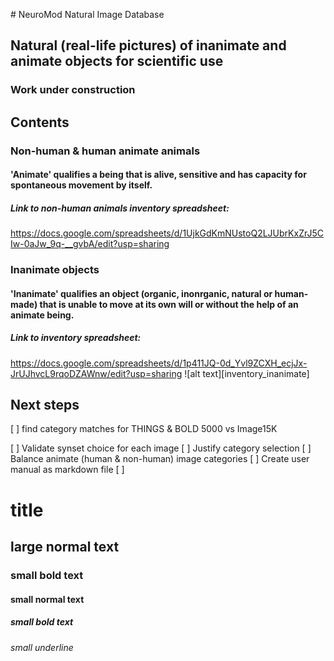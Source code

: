 ﻿﻿﻿﻿﻿# NeuroMod Natural Image Database
## Natural (real-life pictures) of inanimate and animate objects for scientific use
### Work under construction

## Contents
### Non-human & human animate animals
#### 'Animate' qualifies a being that is alive, sensitive and has capacity for spontaneous movement by itself.
##### Link to non-human animals inventory spreadsheet:

https://docs.google.com/spreadsheets/d/1UjkGdKmNUstoQ2LJUbrKxZrJ5CIw-0aJw_9q-__gvbA/edit?usp=sharing

### Inanimate objects
#### 'Inanimate' qualifies an object (organic, inonrganic, natural or human-made) that is unable to move at its own will or without the help of an animate being.
####
##### Link to inventory spreadsheet: 

https://docs.google.com/spreadsheets/d/1p411JQ-0d_Yvl9ZCXH_ecjJx-JrUJhvcL9rqoDZAWnw/edit?usp=sharing
![alt text][inventory_inanimate]

[inventory_inanimate_example]:https://github.com/FrancoisNadeau/ImageTask/blob/master/inventory_inanimate_example.jpg




## Next steps
[ ] find category matches for THINGS & BOLD 5000 vs Image15K


[ ] Validate synset choice for each image
[ ] Justify category selection
[ ] Balance animate (human & non-human) image categories
[ ] Create user manual as markdown file
[ ] 

  

# title
## large normal text
### small bold text
#### small normal text
##### small bold text
###### small underline






